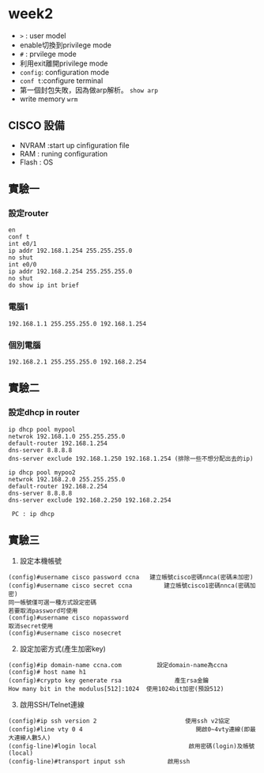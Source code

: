 # week2
* ``` > ``` : user model
* enable切換到privilege mode
* ``` # ``` : prvilege mode
* 利用exit離開privilege mode
* ```config```: configuration mode
* ```conf t```:configure terminal
* 第一個封包失敗，因為做arp解析。 ```show arp ```
* write memory ```wrm```
## CISCO 設備
* NVRAM :start up cinfiguration file
* RAM : runing configuration
* Flash : OS
## 實驗一
### 設定router
```
en
conf t
int e0/1
ip addr 192.168.1.254 255.255.255.0
no shut 
int e0/0
ip addr 192.168.2.254 255.255.255.0
no shut 
do show ip int brief
```
### 電腦1
```
192.168.1.1 255.255.255.0 192.168.1.254

```
### 個別電腦
```
192.168.2.1 255.255.255.0 192.168.2.254

```
## 實驗二
### 設定dhcp in router
```
ip dhcp pool mypool
netwrok 192.168.1.0 255.255.255.0
default-router 192.168.1.254 
dns-server 8.8.8.8
dns-server exclude 192.168.1.250 192.168.1.254 (排除一些不想分配出去的ip)

ip dhcp pool mypoo2
netwrok 192.168.2.0 255.255.255.0
default-router 192.168.2.254
dns-server 8.8.8.8
dns-server exclude 192.168.2.250 192.168.2.254
```
```
 PC : ip dhcp

```
## 實驗三
1. 設定本機帳號
```
(config)#username cisco password ccna   建立帳號cisco密碼nnca(密碼未加密)
(config)#username cisco secret ccna         建立帳號cisco1密碼nnca(密碼加密)
同一帳號僅可選一種方式設定密碼
若要取消password可使用
(config)#username cisco nopassword
取消secret使用
(config)#username cisco nosecret
```
2. 設定加密方式(產生加密key)
```
(config)#ip domain-name ccna.com          設定domain-name為ccna
(config)# host name h1
(config)#crypto key generate rsa               產生rsa金鑰
How many bit in the modulus[512]:1024  使用1024bit加密(預設512)
```
3. 啟用SSH/Telnet連線
``` 
(config)#ip ssh version 2                         使用ssh v2協定
(config)#line vty 0 4                                開啟0~4vty連線(即最大連線人數5人)
(config-line)#login local                          啟用密碼(login)及帳號(local) 
(config-line)#transport input ssh            啟用ssh
```
